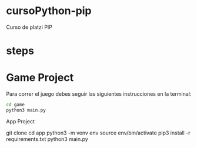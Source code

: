 # cursoPython-pip
Curso de platzi PIP

# steps

# Game Project

Para correr el juego debes seguir las siguientes instrucciones en la terminal:

```sh
cd game
python3 main.py
```

App Project

git clone 
cd app
python3 -m venv env
source env/bin/activate
pip3 install -r requirements.txt
python3 main.py